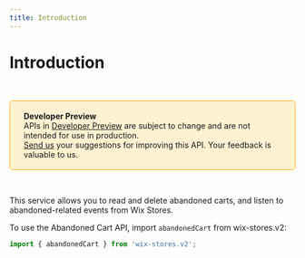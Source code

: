 ```yaml
---
title: Introduction
---
```


# Introduction

&nbsp;

<div style="background-color: #FEF1D1; padding: 18px 24px; border-radius: 6px; border: 1px solid #FDB10C; box-sizing: border-box; display: inline-block">
    <b>Developer Preview</b>
    <br/>
    <span>APIs in <a href="https://www.wix.com/velo/reference/api-overview/developer-preview">Developer Preview</a> are subject to change and are not intended for use in production.<br/><a href="mailto:velo-preview-feedback@wix.com">Send us</a> your suggestions for improving this API. Your feedback is valuable to us.</span>
</div>

&nbsp;


<!--
> __Note__: This module is [universal](/api-overview/api-versions#universal-modules). Functions in this module can run on both the backend and frontend, unless specified otherwise.
-->

This service allows you to read and delete abandoned carts, and listen to abandoned-related events from Wix Stores.

To use the Abandoned Cart API,
import `abandonedCart` from wix-stores.v2:

```js
import { abandonedCart } from 'wix-stores.v2';
```
